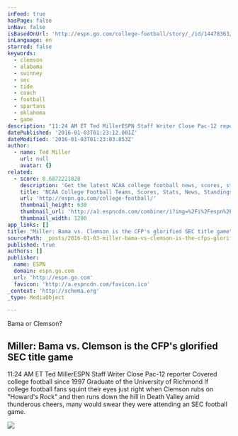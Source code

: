 ```yaml
---
inFeed: true
hasPage: false
inNav: false
isBasedOnUrl: 'http://espn.go.com/college-football/story/_/id/14478363/alabama-crimson-tide-vs-clemson-tigers-college-football-playoff-title-glorified-sec-title-game'
inLanguage: en
starred: false
keywords:
  - clemson
  - alabama
  - swinney
  - sec
  - tide
  - coach
  - football
  - spartans
  - oklahoma
  - game
description: "11:24 AM ET Ted MillerESPN Staff Writer Close Pac-12 reporter Covered college football since 1997 Graduate of the University of Richmond If college football fans squint their eyes just right when Clemson rubs on \"Howard's Rock\" and then runs down the hill in Death Valley amid thunderous cheers, many would swear they were attending an SEC football game."
datePublished: '2016-01-03T01:23:12.001Z'
dateModified: '2016-01-03T01:23:03.853Z'
author:
  - name: Ted Miller
    url: null
    avatar: {}
related:
  - score: 0.6872221828
    description: 'Get the latest NCAA college football news, scores, stats, standings, and more from ESPN.'
    title: 'NCAA College Football Teams, Scores, Stats, News, Standings, Rumors - College Football - ESPN'
    url: 'http://espn.go.com/college-football/'
    thumbnail_height: 630
    thumbnail_url: 'http://a1.espncdn.com/combiner/i?img=%2Fi%2Fespn%2Fespn_logos%2Fespn_red.png'
    thumbnail_width: 1200
app_links: []
title: "Miller: Bama vs. Clemson is the CFP's glorified SEC title game"
sourcePath: _posts/2016-01-03-miller-bama-vs-clemson-is-the-cfps-glorified-sec-title-ga.md
published: true
authors: []
publisher:
  name: ESPN
  domain: espn.go.com
  url: 'http://espn.go.com'
  favicon: 'http://a.espncdn.com/favicon.ico'
_context: 'http://schema.org'
_type: MediaObject

---
```

Bama or Clemson?  

<article style=""><h1>Miller: Bama vs. Clemson is the CFP's glorified SEC title game</h1><p>11:24 AM ET Ted MillerESPN Staff Writer Close Pac-12 reporter Covered college football since 1997 Graduate of the University of Richmond If college football fans squint their eyes just right when Clemson rubs on "Howard's Rock" and then runs down the hill in Death Valley amid thunderous cheers, many would swear they were attending an SEC football game.</p><img src="https://s3-us-west-2.amazonaws.com/the-grid-img/p/4598029c4cb917b1e3310d2e6e30ad1cf5c7da7c.jpg" /></article>